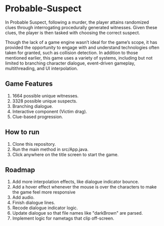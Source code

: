 # Probable-Suspect
  In Probable Suspect, following a murder, the player attains randomized clues through interrogating procedurally generated witnesses. Given these clues, the player is then tasked with choosing the correct suspect.

  
Though the lack of a game engine wasn’t ideal for the game’s scope, it has provided the opportunity to engage with and understand technologies often taken for granted, such as collision detection. In addition to those mentioned earlier, this game uses a variety of systems, including but not limited to branching character dialogue, event-driven gameplay, multithreading, and UI interpolation. 
## Game Features
1) 1664 possible unique witnesses.
2) 3328 possible unique suspects.
3) Branching dialogue.
4) Interactive component (Victim drag).
5) Clue-based progression.
## How to run
1) Clone this repository.
2) Run the main method in src/App.java.
3) Click anywhere on the title screen to start the game.
## Roadmap
1) Add more interpolation effects, like dialogue indicator bounce.
2) Add a hover effect whenever the mouse is over the characters to make the game feel more responsive
3) Add audio.
4) Finish dialogue lines.
5) Recode dialogue indicator logic.
6) Update dialogue so that file names like "darkBrown" are parsed.
7) Implement logic for nametags that clip off-screen.



